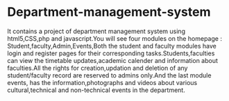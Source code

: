 # Department-management-system
  It contains a project of department management system using html5,CSS,php and javascript.You will see four modules on the homepage : Student,faculty,Admin,Events,Both the student and faculty modules have login and register pages for their corresponding tasks.Students,faculties can view the timetable updates,academic calender and information about faculties.All the rights for creation,updation and deletion of any student/faculty record are reserved to admins only.And the last module events, has the information,photographs and videos about various cultural,technical and non-technical events in the department.
 
